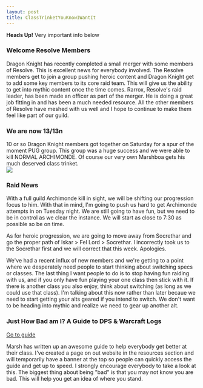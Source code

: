 ```yaml
---
layout: post
title: ClassTrinketYouKnowIWantIt
---
```


<div class="alert alert-info" role="alert"><b>Heads Up!</b> Very important info below</div>
<h3>Welcome Resolve Members</h3>
Dragon Knight has recently completed a small merger with some members of Resolve. This is excellent news for everybody involved. The Resolve members get to join a group pushing heroic content and Dragon Knight get to add some key members to its core raid team. This will give us the ability to get into mythic content once the time comes. Rarrox, Resolve's raid leader, has been made an officer as part of the merger. He is doing a great job fitting in and has been a much needed resource. All the other members of Resolve have meshed with us well and I hope to continue to make them feel like part of our guild.

<h3>We are now 13/13n</h3>
10 or so Dragon Knight members got together on Saturday for a spur of the moment PUG group. This group was a huge success and we were able to kill <span class="label label-success">NORMAL ARCHIMONDE</span>. Of course our very own Marshboa gets his much deserved class trinket.
<div class="embed-responsive embed-responsive-16by9">
  <a class="gif" href="http://i.imgur.com/pCYgHdL.jpg"><img class="gif embed-responsive-item" src="http://i.imgur.com/pCYgHdL.jpg" /></a>
</div>

<h3>Raid News</h3>
With a full guild Archimonde kill in sight, we will be shifting our progression focus to him. With that in mind, I'm going to push us hard to get Archimonde attempts in on Tuesday night. We are still going to have fun, but we need to be in control as we clear the instance. We will start as close to 7:30 as possible so <span class="label label-warning">be on time</span>.

As for heroic progression, we are going to move away from Socrethar and go the proper path of Iskar > Fel Lord > Socrethar. I incorrectly took us to the Socrethar first and we will correct that this week. Apologies. 

We've had a recent influx of new members and we're getting to a point where we desperately need people to start thinking about switching specs or classes. The last thing I want people to do is to stop having fun raiding with us, and if you only have fun playing your one class then stick with it. If there is another class you also enjoy, think about switching (as long as we could use that class). I'm talking about this now rather than later becaue we need to start getting your alts geared if you intend to switch. We don't want to be heading into mythic and realize we need to gear up another alt. 

<h3>Just How Bad am I? A Guide to DPS & Warcraft Logs</h3>
<a class="btn btn-default" href="/log_guide/" role="button">Go to guide</a>
<p>Marsh has written up an awesome guide to help everybody get better at their class. I've created a page on out website in the resources section and will temporarily have a banner at the top so people can quickly access the guide and get up to speed. I strongly encourage everybody to take a look at this. The biggest thing about being "bad" is that you may not know you are bad. This will help you get an idea of where you stand.</p>

